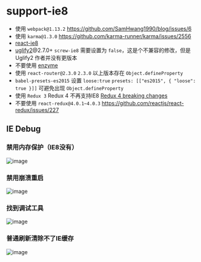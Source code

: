 # support-ie8

- 使用 `webpack@1.13.2` https://github.com/SamHwang1990/blog/issues/6
- 使用 `karma@1.3.0` https://github.com/karma-runner/karma/issues/2556
- [react-ie8](https://github.com/xcatliu/react-ie8)
- [uglify2](https://github.com/mishoo/UglifyJS2)@2.7.0+ `screw-ie8` 需要设置为 `false`，这是个不兼容的修改，但是 Uglify2 作者并没有更版本
- 不要使用 [enzyme](https://github.com/airbnb/enzyme)
- 使用 `react-router@2.3.0` `2.3.0` 以上版本存在 `Object.defineProperty`
- `babel-presets-es2015` 设置 `loose:true` `presets: [["es2015", { "loose": true }]]` 可避免出现 `Object.defineProperty`
- 使用 `Redux 3` Redux 4 不再支持IE8 [Redux 4 breaking changes](https://github.com/reactjs/redux/issues/1342)
- 不要使用 `react-redux@4.0.1~4.0.3` https://github.com/reactjs/react-redux/issues/227

## IE Debug

### 禁用内存保护（IE8没有）
![image](https://cloud.githubusercontent.com/assets/3949015/23246656/305ce328-f9d0-11e6-868c-eb5c53698d80.png)

### 禁用崩溃重启
![image](https://cloud.githubusercontent.com/assets/3949015/23246659/3da388ca-f9d0-11e6-9b09-e8d571cd8308.png)

### 找到调试工具

![image](https://cloud.githubusercontent.com/assets/3949015/23251177/3e85c96c-f9e7-11e6-8b2c-7eb1028fe4d6.png)

### 普通刷新清除不了IE缓存

![image](https://cloud.githubusercontent.com/assets/3949015/23251406/223b18a6-f9e8-11e6-8f2e-1ff475118ad6.png)
